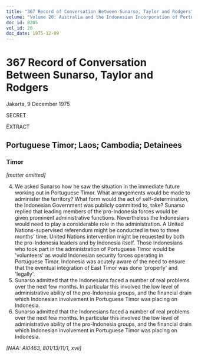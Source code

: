 ```yaml
---
title: "367 Record of Conversation Between Sunarso, Taylor and Rodgers"
volume: "Volume 20: Australia and the Indonesian Incorporation of Portuguese Timor, 1974-1976"
doc_id: 8205
vol_id: 20
doc_date: 1975-12-09
---
```


# 367 Record of Conversation Between Sunarso, Taylor and Rodgers

Jakarta, 9 December 1975

SECRET

EXTRACT

## Portuguese Timor; Laos; Cambodia; Detainees

### Timor

_[matter omitted]_

  4. We asked Sunarso how he saw the situation in the immediate future working out in Portuguese Timor. What arrangements would be made to administer the territory? What form would the act of self-determination, the Indonesian Government was publicly committed to, take? Sunarso replied that leading members of the pro-Indonesia forces would be given prominent administrative functions. Nevertheless the Indonesians would need to play a considerable role in the administration. A United Nations-supervised referendum might be conducted in two to three months' time. United Nations intervention might be requested by both the pro-Indonesia leaders and by Indonesia itself. Those Indonesians who took part in the administration of Portuguese Timor would be 'volunteers' as would Indonesian security forces operating in Portuguese Timor. Indonesia was acutely aware of the need to ensure that the eventual integration of East Timor was done 'properly' and 'legally'.
  5. Sunarso admitted that the Indonesians faced a number of real problems over the next few months. In particular this involved the low level of administrative ability of the pro-Indonesia groups, and the financial drain which Indonesian involvement in Portuguese Timor was placing on Indonesia.
  6. Sunarso admitted that the Indonesians faced a number of real problems over the next few months. In particular this involved the low level of administrative ability of the pro-Indonesia groups, and the financial drain which Indonesian involvement in Portuguese Timor was placing on Indonesia.



_[NAA: Al0463, 801/13/11/1, xvii]_
